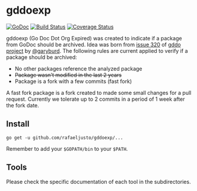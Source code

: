 # gddoexp

[![GoDoc](https://godoc.org/github.com/rafaeljusto/gddoexp?status.svg)](https://godoc.org/github.com/rafaeljusto/gddoexp) [![Build Status](https://travis-ci.org/rafaeljusto/gddoexp.svg)](https://travis-ci.org/rafaeljusto/gddoexp) [![Coverage Status](https://coveralls.io/repos/rafaeljusto/gddoexp/badge.svg?branch=master&service=github)](https://coveralls.io/github/rafaeljusto/gddoexp?branch=master)

gddoexp (Go Doc Dot Org Expired) was created to indicate if a package from GoDoc
should be archived. Idea was born from [issue
320](https://github.com/golang/gddo/issues/320) of [gddo
project](https://github.com/golang/gddo) by [@garyburd](https://github.com/garyburd).
The following rules are current applied to verify if a package should be archived:

* No other packages reference the analyzed package
* ~~Package wasn't modified in the last 2 years~~
* Package is a fork with a few commits (fast fork)

A fast fork package is a fork created to made some small changes for a pull
request. Currently we tolerate up to 2 commits in a period of 1 week after the
fork date.

## Install

```
go get -u github.com/rafaeljusto/gddoexp/...
```

Remember to add your `$GOPATH/bin` to your `$PATH`.

## Tools

Please check the specific documentation of each tool in the subdirectories.
